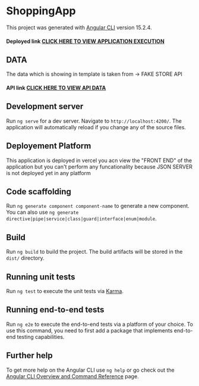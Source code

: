 # ShoppingApp

This project was generated with [Angular CLI](https://github.com/angular/angular-cli) version 15.2.4.

#### Deployed link [CLICK HERE TO VIEW APPLICATION EXECUTION](https://royal-collections.vercel.app)

## DATA

The data which is showing in template is taken from -> FAKE STORE API
#### API link [CLICK HERE TO VIEW API DATA](https://fakestoreapi.com/products)


## Development server

Run `ng serve` for a dev server. Navigate to `http://localhost:4200/`. The application will automatically reload if you change any of the source files.

## Deployement Platform

This application is deployed in vercel you acn view the "FRONT END" of the application but you can't perform any funcationality because JSON SERVER is not deployed yet in any platform

## Code scaffolding

Run `ng generate component component-name` to generate a new component. You can also use `ng generate directive|pipe|service|class|guard|interface|enum|module`.

## Build

Run `ng build` to build the project. The build artifacts will be stored in the `dist/` directory.

## Running unit tests

Run `ng test` to execute the unit tests via [Karma](https://karma-runner.github.io).

## Running end-to-end tests

Run `ng e2e` to execute the end-to-end tests via a platform of your choice. To use this command, you need to first add a package that implements end-to-end testing capabilities.

## Further help

To get more help on the Angular CLI use `ng help` or go check out the [Angular CLI Overview and Command Reference](https://angular.io/cli) page.


